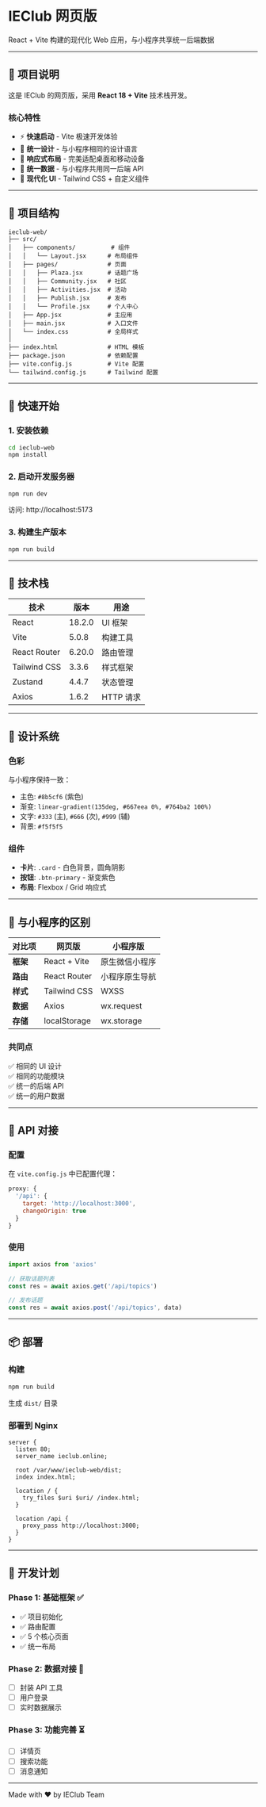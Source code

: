 # IEClub 网页版

React + Vite 构建的现代化 Web 应用，与小程序共享统一后端数据

---

## 🎯 项目说明

这是 IEClub 的网页版，采用 **React 18 + Vite** 技术栈开发。

### 核心特性

- ⚡ **快速启动** - Vite 极速开发体验
- 🎨 **统一设计** - 与小程序相同的设计语言
- 📱 **响应式布局** - 完美适配桌面和移动设备
- 🔌 **统一数据** - 与小程序共用同一后端 API
- 🌈 **现代化 UI** - Tailwind CSS + 自定义组件

---

## 📁 项目结构

```
ieclub-web/
├── src/
│   ├── components/          # 组件
│   │   └── Layout.jsx      # 布局组件
│   ├── pages/              # 页面
│   │   ├── Plaza.jsx       # 话题广场
│   │   ├── Community.jsx   # 社区
│   │   ├── Activities.jsx  # 活动
│   │   ├── Publish.jsx     # 发布
│   │   └── Profile.jsx     # 个人中心
│   ├── App.jsx             # 主应用
│   ├── main.jsx            # 入口文件
│   └── index.css           # 全局样式
│
├── index.html              # HTML 模板
├── package.json            # 依赖配置
├── vite.config.js          # Vite 配置
└── tailwind.config.js      # Tailwind 配置
```

---

## 🚀 快速开始

### 1. 安装依赖

```bash
cd ieclub-web
npm install
```

### 2. 启动开发服务器

```bash
npm run dev
```

访问: http://localhost:5173

### 3. 构建生产版本

```bash
npm run build
```

---

## 🎨 技术栈

| 技术 | 版本 | 用途 |
|------|------|------|
| React | 18.2.0 | UI 框架 |
| Vite | 5.0.8 | 构建工具 |
| React Router | 6.20.0 | 路由管理 |
| Tailwind CSS | 3.3.6 | 样式框架 |
| Zustand | 4.4.7 | 状态管理 |
| Axios | 1.6.2 | HTTP 请求 |

---

## 🌈 设计系统

### 色彩

与小程序保持一致：

- 主色: `#8b5cf6` (紫色)
- 渐变: `linear-gradient(135deg, #667eea 0%, #764ba2 100%)`
- 文字: `#333` (主), `#666` (次), `#999` (辅)
- 背景: `#f5f5f5`

### 组件

- **卡片**: `.card` - 白色背景，圆角阴影
- **按钮**: `.btn-primary` - 渐变紫色
- **布局**: Flexbox / Grid 响应式

---

## 📱 与小程序的区别

| 对比项 | 网页版 | 小程序版 |
|--------|--------|----------|
| **框架** | React + Vite | 原生微信小程序 |
| **路由** | React Router | 小程序原生导航 |
| **样式** | Tailwind CSS | WXSS |
| **数据** | Axios | wx.request |
| **存储** | localStorage | wx.storage |

### 共同点

✅ 相同的 UI 设计  
✅ 相同的功能模块  
✅ 统一的后端 API  
✅ 统一的用户数据

---

## 🔌 API 对接

### 配置

在 `vite.config.js` 中已配置代理：

```javascript
proxy: {
  '/api': {
    target: 'http://localhost:3000',
    changeOrigin: true
  }
}
```

### 使用

```javascript
import axios from 'axios'

// 获取话题列表
const res = await axios.get('/api/topics')

// 发布话题
const res = await axios.post('/api/topics', data)
```

---

## 📦 部署

### 构建

```bash
npm run build
```

生成 `dist/` 目录

### 部署到 Nginx

```nginx
server {
  listen 80;
  server_name ieclub.online;
  
  root /var/www/ieclub-web/dist;
  index index.html;
  
  location / {
    try_files $uri $uri/ /index.html;
  }
  
  location /api {
    proxy_pass http://localhost:3000;
  }
}
```

---

## 🔄 开发计划

### Phase 1: 基础框架 ✅

- ✅ 项目初始化
- ✅ 路由配置
- ✅ 5 个核心页面
- ✅ 统一布局

### Phase 2: 数据对接 🔄

- [ ] 封装 API 工具
- [ ] 用户登录
- [ ] 实时数据展示

### Phase 3: 功能完善 ⏳

- [ ] 详情页
- [ ] 搜索功能
- [ ] 消息通知

---

Made with ❤️ by IEClub Team

